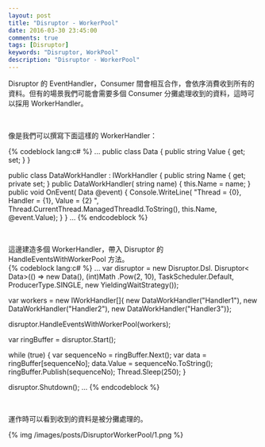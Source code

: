 ```yaml
---
layout: post
title: "Disruptor - WorkerPool"
date: 2016-03-30 23:45:00
comments: true
tags: [Disruptor]
keywords: "Disruptor, WorkPool"
description: "Disruptor - WorkerPool"
---
```


Disruptor 的 EventHandler，Consumer 間會相互合作，會依序消費收到所有的資料。但有的場景我們可能會需要多個 Consumer 分攤處理收到的資料，這時可以採用 WorkerHandler。    

<!-- More -->

<br/>


像是我們可以撰寫下面這樣的 WorkerHandler：  

{% codeblock lang:c# %}
...
public class Data
{
    public string Value { get; set; }
}

public class DataWorkHandler : IWorkHandler<Data >
{
    public string Name { get; private set; }
    public DataWorkHandler( string name)
    {
        this.Name = name;
    }
    public void OnEvent( Data @event)
    {
        Console.WriteLine( "Thread = {0}, Handler = {1}, Value = {2} ", Thread.CurrentThread.ManagedThreadId.ToString(), this.Name, @event.Value);
    }
}
...
{% endcodeblock %}

<br/>


這邊建造多個 WorkerHandler，帶入 Disruptor 的 HandleEventsWithWorkerPool 方法。  
{% codeblock lang:c# %}
...
var disruptor = new Disruptor.Dsl. Disruptor< Data>(() => new Data(), (int)Math .Pow(2, 10), TaskScheduler.Default, ProducerType.SINGLE, new YieldingWaitStrategy());

var workers = new IWorkHandler<Data>[]{
    new DataWorkHandler("Handler1"),
    new DataWorkHandler("Handler2"),
    new DataWorkHandler("Handler3")};

disruptor.HandleEventsWithWorkerPool(workers);

var ringBuffer = disruptor.Start();
            
while (true)
{
    var sequenceNo = ringBuffer.Next();
    var data = ringBuffer[sequenceNo];
    data.Value = sequenceNo.ToString();
    ringBuffer.Publish(sequenceNo);
    Thread.Sleep(250);
}

disruptor.Shutdown();
...
{% endcodeblock %}

<br/>


運作時可以看到收到的資料是被分攤處理的。  

{% img /images/posts/DisruptorWorkerPool/1.png %}
